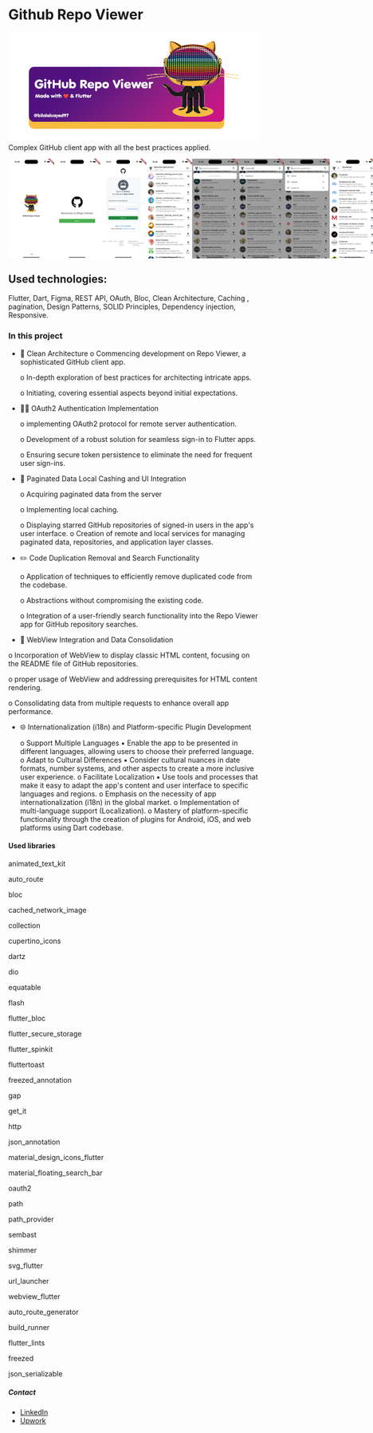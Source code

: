 # Github Repo Viewer

![Intro](screenshots/repoviewer.png)
Complex GitHub client app with all the best practices applied.

<div style="display: flex; justify-content: space-between;">
  <img src="screenshots/Simulator Screenshot - iPhone 14 Pro Max - 2023-12-19 at 22.48.20.png" alt="splash" height="200">
  <img src="screenshots/Simulator Screenshot - iPhone 14 Pro Max - 2023-12-19 at 22.46.38.png" alt="Signin page" height="200">
  <img src="screenshots/Simulator Screenshot - iPhone 14 Pro Max - 2023-12-19 at 22.47.20.png" alt="Signin page 2" height="200">
  <img src="screenshots/Simulator Screenshot - iPhone 14 Pro Max - 2023-12-19 at 22.46.24.png" alt="starred - home page" height="200">
  <img src="screenshots/Simulator Screenshot - iPhone 14 Pro Max - 2023-12-19 at 22.39.20.png" alt="first-search" height="200">
  <img src="screenshots/Simulator Screenshot - iPhone 14 Pro Max - 2023-12-19 at 22.39.40.png" alt="filter-search" height="200">
  <img src="screenshots/Simulator Screenshot - iPhone 14 Pro Max - 2023-12-19 at 22.40.20.png" alt="search-history" height="200">
    <img src="screenshots/Simulator Screenshot - iPhone 14 Pro Max - 2023-12-19 at 22.39.51.png" alt="search-results" height="200">
    <img src="screenshots/Simulator Screenshot - iPhone 14 Pro Max - 2023-12-19 at 22.41.24.png" alt="pagination" height="200">
    <img src="screenshots/Simulator Screenshot - iPhone 14 Pro Max - 2023-12-19 at 22.46.33.png" alt="signout-confirm" height="200">
</div>


## Used technologies:

Flutter, Dart, Figma, REST API, OAuth, Bloc, Clean Architecture, Caching , pagination, Design Patterns, SOLID Principles, Dependency injection, Responsive.

### In this project

- 🚀 Clean Architecture
    o Commencing development on Repo Viewer, a sophisticated GitHub client app.
  
    o In-depth exploration of best practices for architecting intricate apps.
  
    o Initiating, covering essential aspects beyond initial expectations.
  
- 🧑‍💻 OAuth2 Authentication Implementation
  
    o implementing OAuth2 protocol for remote server authentication.
  
    o Development of a robust solution for seamless sign-in to Flutter apps.
  
    o Ensuring secure token persistence to eliminate the need for frequent user sign-ins.
  
- 👔 Paginated Data Local Cashing and UI Integration
  
    o Acquiring paginated data from the server
  
    o Implementing local caching.
  
    o Displaying starred GitHub repositories of signed-in users in the app's user
      interface.
    o Creation of remote and local services for managing paginated data, repositories, and application layer classes.
  
- ✏️ Code Duplication Removal and Search Functionality
  
    o Application of techniques to efficiently remove duplicated code from the codebase.
  
    o Abstractions without compromising the existing code.
  
    o Integration of a user-friendly search functionality into the Repo Viewer app for GitHub repository searches.
  
- 🧐 WebView Integration and Data Consolidation

 o Incorporation of WebView to display classic HTML content, focusing on the README file of GitHub repositories.
 
 o proper usage of WebView and addressing prerequisites for HTML content rendering.
 
 o Consolidating data from multiple requests to enhance overall app performance.
      
- 🌐 Internationalization (i18n) and Platform-specific Plugin Development
  
   o Support Multiple Languages
        ▪ Enable the app to be presented in different languages, allowing users to choose their preferred language.
   o Adapt to Cultural Differences
        ▪ Consider cultural nuances in date formats, number systems, and other aspects to create a more inclusive user experience.
  o Facilitate Localization
        ▪ Use tools and processes that make it easy to adapt the app's content and user interface to specific languages and regions.
  o Emphasis on the necessity of app internationalization (i18n) in the global market.
  o Implementation of multi-language support (Localization).
  o Mastery of platform-specific functionality through the creation of plugins for Android, iOS, and web platforms using Dart codebase.

#### Used libraries

  animated_text_kit
  
  auto_route
  
  bloc
  
  cached_network_image
  
  collection
  
  cupertino_icons
  
  dartz
  
  dio
  
  equatable
  
  flash
  
  flutter_bloc
  
  flutter_secure_storage
  
  flutter_spinkit
  
  fluttertoast
  
  freezed_annotation
  
  gap
  
  get_it
  
  http
  
  json_annotation
  
  material_design_icons_flutter
  
  material_floating_search_bar
  
  oauth2
  
  path
  
  path_provider
  
  sembast
  
  shimmer
  
  svg_flutter
  
  url_launcher
  
  webview_flutter
  
  auto_route_generator
  
  build_runner
  
  flutter_lints
  
  freezed
  
  json_serializable

##### Contact
- [LinkedIn](https://www.linkedin.com/in/bilalelsayed97/)
- [Upwork](https://www.upwork.com/freelancers/~01029ea233c076dce6)
